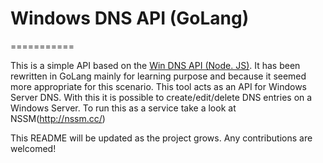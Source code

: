 # Windows DNS API (GoLang)
===========

This is a simple API based on the [Win DNS API (Node. JS)](https://github.com/vmadman/win-dns-api). It has been rewritten in GoLang mainly for learning purpose and because it seemed more appropriate for this scenario.
This tool acts as an API for Windows Server DNS. With this it is possible to create/edit/delete DNS entries on a Windows Server.
To run this as a service take a look at NSSM(http://nssm.cc/)

This README will be updated as the project grows. Any contributions are welcomed!
